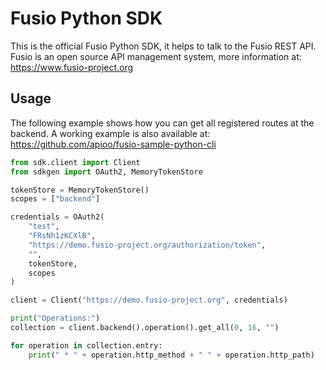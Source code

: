 
# Fusio Python SDK

This is the official Fusio Python SDK, it helps to talk to the Fusio REST API.
Fusio is an open source API management system, more information at:
https://www.fusio-project.org

## Usage

The following example shows how you can get all registered routes at the backend.
A working example is also available at: https://github.com/apioo/fusio-sample-python-cli

```python
from sdk.client import Client
from sdkgen import OAuth2, MemoryTokenStore

tokenStore = MemoryTokenStore()
scopes = ["backend"]

credentials = OAuth2(
    "test",
    "FRsNh1zKCXlB",
    "https://demo.fusio-project.org/authorization/token",
    "",
    tokenStore,
    scopes
)

client = Client("https://demo.fusio-project.org", credentials)

print("Operations:")
collection = client.backend().operation().get_all(0, 16, "")

for operation in collection.entry:
    print(" * " + operation.http_method + " " + operation.http_path)

```
